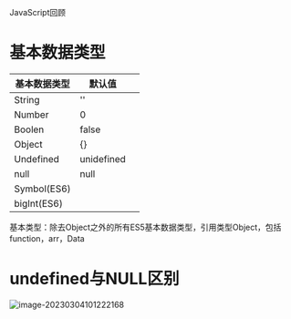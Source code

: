 JavaScript回顾

# 基本数据类型

| 基本数据类型 | 默认值     |      |
| ------------ | ---------- | ---- |
| String       | ''         |      |
| Number       | 0          |      |
| Boolen       | false      |      |
| Object       | {}         |      |
| Undefined    | unidefined |      |
| null         | null       |      |
| Symbol(ES6)  |            |      |
| bigInt(ES6)  |            |      |

基本类型：除去Object之外的所有ES5基本数据类型，引用类型Object，包括function，arr，Data

# undefined与NULL区别

![image-20230304101222168](C:\Users\hang\AppData\Roaming\Typora\typora-user-images\image-20230304101222168.png)

